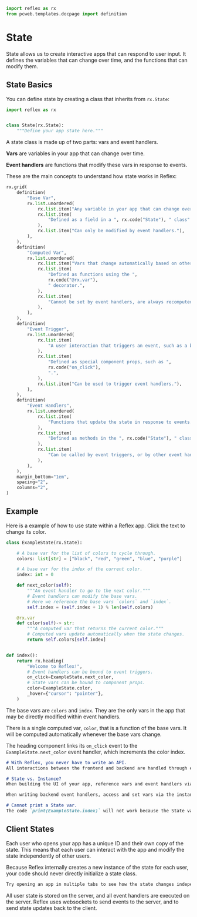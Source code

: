 ```python exec
import reflex as rx
from pcweb.templates.docpage import definition
```

# State

State allows us to create interactive apps that can respond to user input.
It defines the variables that can change over time, and the functions that can modify them.

## State Basics

You can define state by creating a class that inherits from `rx.State`:

```python
import reflex as rx


class State(rx.State):
    """Define your app state here."""
```

A state class is made up of two parts: vars and event handlers.

**Vars** are variables in your app that can change over time.

**Event handlers** are functions that modify these vars in response to events.

These are the main concepts to understand how state works in Reflex:

```python eval
rx.grid(
    definition(
        "Base Var",
        rx.list.unordered(
            rx.list.item("Any variable in your app that can change over time."),
            rx.list.item(
                "Defined as a field in a ", rx.code("State"), " class"
            ),
            rx.list.item("Can only be modified by event handlers."),
        ),
    ),
    definition(
        "Computed Var",
        rx.list.unordered(
            rx.list.item("Vars that change automatically based on other vars."),
            rx.list.item(
                "Defined as functions using the ",
                rx.code("@rx.var"),
                " decorator.",
            ),
            rx.list.item(
                "Cannot be set by event handlers, are always recomputed when the state changes."
            ),
        ),
    ),
    definition(
        "Event Trigger",
        rx.list.unordered(
            rx.list.item(
                "A user interaction that triggers an event, such as a button click."
            ),
            rx.list.item(
                "Defined as special component props, such as ",
                rx.code("on_click"),
                ".",
            ),
            rx.list.item("Can be used to trigger event handlers."),
        ),
    ),
    definition(
        "Event Handlers",
        rx.list.unordered(
            rx.list.item(
                "Functions that update the state in response to events."
            ),
            rx.list.item(
                "Defined as methods in the ", rx.code("State"), " class."
            ),
            rx.list.item(
                "Can be called by event triggers, or by other event handlers."
            ),
        ),
    ),
    margin_bottom="1em",
    spacing="2",
    columns="2",
)
```

## Example

Here is a example of how to use state within a Reflex app.
Click the text to change its color.

```python demo exec
class ExampleState(rx.State):

    # A base var for the list of colors to cycle through.
    colors: list[str] = ["black", "red", "green", "blue", "purple"]

    # A base var for the index of the current color.
    index: int = 0

    def next_color(self):
        """An event handler to go to the next color."""
        # Event handlers can modify the base vars.
        # Here we reference the base vars `colors` and `index`.
        self.index = (self.index + 1) % len(self.colors)

    @rx.var
    def color(self)-> str:
        """A computed var that returns the current color."""
        # Computed vars update automatically when the state changes.
        return self.colors[self.index]


def index():
    return rx.heading(
        "Welcome to Reflex!",
        # Event handlers can be bound to event triggers.
        on_click=ExampleState.next_color,
        # State vars can be bound to component props.
        color=ExampleState.color,
        _hover={"cursor": "pointer"},
    )
```

The base vars are `colors` and `index`. They are the only vars in the app that
may be directly modified within event handlers.

There is a single computed var, `color`, that is a function of the base vars. It
will be computed automatically whenever the base vars change.

The heading component links its `on_click` event to the
`ExampleState.next_color` event handler, which increments the color index.

```md alert success
# With Reflex, you never have to write an API.
All interactions between the frontend and backend are handled through events. 
```

```md alert info
# State vs. Instance?
When building the UI of your app, reference vars and event handlers via the state class (`ExampleState`).

When writing backend event handlers, access and set vars via the instance (`self`).
```

```md alert warning
# Cannot print a State var.
The code `print(ExampleState.index)` will not work because the State var values are only known at compile time.
```


## Client States

Each user who opens your app has a unique ID and their own copy of the state.
This means that each user can interact with the app and modify the state
independently of other users.

Because Reflex internally creates a new instance of the state for each user, your code should
never directly initialize a state class.

```md alert
Try opening an app in multiple tabs to see how the state changes independently.
```

All user state is stored on the server, and all event handlers are executed on
the server.  Reflex uses websockets to send events to the server, and to send
state updates back to the client.
